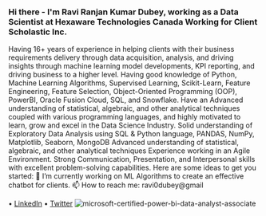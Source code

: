 ### Hi there - I'm Ravi Ranjan Kumar Dubey, working as a Data Scientist at Hexaware Technologies Canada Working for Client Scholastic Inc.
Having 16+ years of experience in helping clients with their business requirements delivery through data acquisition, analysis, and driving insights through machine learning model developments, KPI reporting, and driving business to a higher level.
Having good knowledge of Python, Machine Learning Algorithms, Supervised Learning, Scikit-Learn, Feature Engineering, Feature Selection, Object-Oriented Programming (OOP), PowerBI, Oracle Fusion Cloud, SQL, and Snowflake.
Have an Advanced understanding of statistical, algebraic, and other analytical techniques coupled with various programming languages, and highly motivated to learn, grow and excel in the Data Science Industry.
Solid understanding of Exploratory Data Analysis using SQL & Python language, PANDAS, NumPy, Matplotlib, Seaborn, MongoDB
Advanced understanding of statistical, algebraic, and other analytical techniques
Experience working in an Agile Environment.
Strong Communication, Presentation, and Interpersonal skills with excellent problem-solving capabilities.
Here are some ideas to get you started:
🔭 I’m currently working on ML Algorithms to create an effective chatbot for clients. 📫 How to reach me: ravi0dubey@gmail

• [LinkedIn](https://www.linkedin.com/in/ravi-ranjan-kumar-dubey-1b842b66/) 
• [Twitter](https://twitter.com/ravi0dubey)
![microsoft-certified-power-bi-data-analyst-associate](https://user-images.githubusercontent.com/38419795/192070841-908d536b-b6e8-44c4-a973-0c0454ec3fd8.png)
